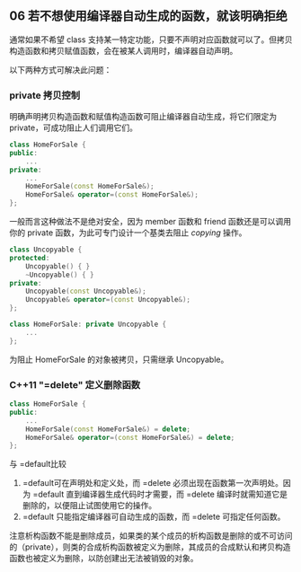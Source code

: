 
## 06 若不想使用编译器自动生成的函数，就该明确拒绝
通常如果不希望 class 支持某一特定功能，只要不声明对应函数就可以了。但拷贝构造函数和拷贝赋值函数，会在被某人调用时，编译器自动声明。

以下两种方式可解决此问题：

###  private 拷贝控制
明确声明拷贝构造函数和赋值构造函数可阻止编译器自动生成，将它们限定为 private，可成功阻止人们调用它们。
```cpp
class HomeForSale {
public:
	...
private:
	...
	HomeForSale(const HomeForSale&);
	HomeForSale& operator=(const HomeForSale&);
};
```
一般而言这种做法不是绝对安全，因为 member 函数和 friend 函数还是可以调用你的 private 函数，为此可专门设计一个基类去阻止 *copying* 操作。
```cpp
class Uncopyable {
protected:
	Uncopyable() { }
	~Uncopyable() { }
private:
	Uncopyable(const Uncopyable&);
	Uncopyable& operator=(const Uncopyable&);
};

class HomeForSale: private Uncopyable {
	...
};
```
为阻止 HomeForSale 的对象被拷贝，只需继承 Uncopyable。
### C++11 "=delete" 定义删除函数
```cpp
class HomeForSale {
public:
  	...
	HomeForSale(const HomeForSale&) = delete;
	HomeForSale& operator=(const HomeForSale&) = delete;
};
```
与 =default比较
1. =default可在声明处和定义处，而 =delete 必须出现在函数第一次声明处。因为 =default 直到编译器生成代码时才需要，而 =delete 编译时就需知道它是删除的，以便阻止试图使用它的操作。
2. =default 只能指定编译器可自动生成的函数，而 =delete 可指定任何函数。

注意析构函数不能是删除成员，如果类的某个成员的析构函数是删除的或不可访问的（private），则类的合成析构函数被定义为删除，其成员的合成默认和拷贝构造函数也被定义为删除，以防创建出无法被销毁的对象。
